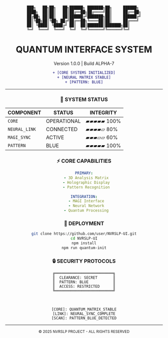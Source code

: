 <div align="center">

<!-- Title ASCII Art -->
```
███╗   ██╗██╗   ██╗██████╗ ███████╗██╗     ██████╗ 
████╗  ██║██║   ██║██╔══██╗██╔════╝██║     ██╔══██╗
██╔██╗ ██║██║   ██║██████╔╝███████╗██║     ██████╔╝
██║╚██╗██║╚██╗ ██╔╝██╔══██╗╚════██║██║     ██╔═══╝ 
██║ ╚████║ ╚████╔╝ ██║  ██║███████║███████╗██║     
╚═╝  ╚═══╝  ╚═══╝  ╚═╝  ╚═╝╚══════╝╚══════╝╚═╝     
```

<h1 align="center">QUANTUM INTERFACE SYSTEM</h1>
<p align="center">Version 1.0.0 | Build ALPHA-7</p>

<div align="center">

```diff
+ [CORE SYSTEMS INITIALIZED]
+ [NEURAL MATRIX STABLE]
+ [PATTERN: BLUE]
```

</div>

---

### 🔮 SYSTEM STATUS

| COMPONENT     | STATUS        | INTEGRITY |
|--------------|---------------|------------|
| `CORE`       | OPERATIONAL   | ▰▰▰▰▰ 100% |
| `NEURAL_LINK`| CONNECTED     | ▰▰▰▰▱  80% |
| `MAGI_SYNC`  | ACTIVE        | ▰▰▰▱▱  60% |
| `PATTERN`    | BLUE          | ▰▰▰▰▰ 100% |

### ⚡ CORE CAPABILITIES

```yaml
PRIMARY:
  - 3D Analysis Matrix
  - Holographic Display
  - Pattern Recognition
  
INTEGRATION:
  - MAGI Interface
  - Neural Network
  - Quantum Processing
```

### 🚀 DEPLOYMENT

```bash
git clone https://github.com/user/NVRSLP-UI.git
cd NVRSLP-UI
npm install
npm run quantum-init
```

### 🔒 SECURITY PROTOCOLS

```
╔══════════════════════════╗
║  CLEARANCE: SECRET       ║
║  PATTERN: BLUE           ║
║  ACCESS: RESTRICTED      ║
╚══════════════════════════╝
```

<br>

<div align="center">

```
[CORE]: QUANTUM_MATRIX_STABLE
[LINK]: NEURAL_SYNC_COMPLETE
[SCAN]: PATTERN_BLUE_DETECTED
```

---

<sub>© 2025 NVRSLP PROJECT - ALL RIGHTS RESERVED</sub>
</div>

</div>
